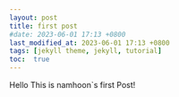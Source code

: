 ```yaml
---
layout: post
title: first post
#date: 2023-06-01 17:13 +0800
last_modified_at: 2023-06-01 17:13 +0800
tags: [jekyll theme, jekyll, tutorial]
toc:  true
---
```


Hello This is namhoon`s first Post!
